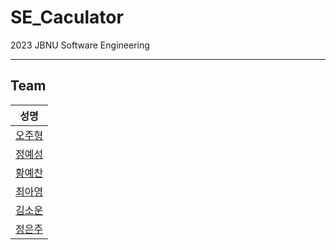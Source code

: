 # SE_Caculator
2023 JBNU Software Engineering

---

## Team
|성명|
|---|
|[오주형](https://github.com/)||
|[정예성](https://github.com/jys-jeong)||
|[황예찬](https://github.com/)||
|[최아영](https://github.com/)||
|[김소운](https://github.com/)||
|[정은주](https://github.com/)||

